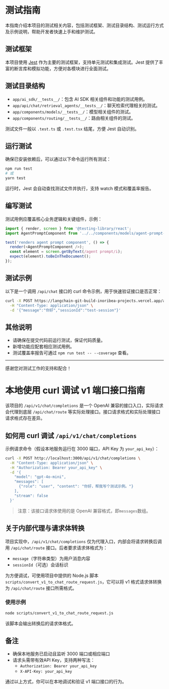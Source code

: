 # 测试指南

本指南介绍本项目的测试相关内容，包括测试框架、测试目录结构、测试运行方式及示例说明，帮助开发者快速上手和维护测试。

## 测试框架

本项目使用 [Jest](https://jestjs.io/) 作为主要的测试框架，支持单元测试和集成测试。Jest 提供了丰富的断言库和模拟功能，方便对各模块进行全面测试。

## 测试目录结构

- `app/ai_sdk/__tests__/`：包含 AI SDK 相关组件和功能的测试用例。
- `app/api/chat/retrieval_agents/__tests__/`：聊天检索代理相关的测试。
- `app/components/models/__tests__/`：模型相关组件的测试。
- `app/components/routing/__tests__/`：路由相关组件的测试。

测试文件一般以 `.test.ts` 或 `.test.tsx` 结尾，方便 Jest 自动识别。

## 运行测试

确保已安装依赖后，可以通过以下命令运行所有测试：

```bash
npm run test
# 或
yarn test
```

运行时，Jest 会自动查找测试文件并执行，支持 watch 模式和覆盖率报告。

## 编写测试

测试用例应覆盖核心业务逻辑和关键组件，示例：

```ts
import { render, screen } from '@testing-library/react';
import AgentPromptComponent from '../../components/models/agent-prompt-component';

test('renders agent prompt component', () => {
  render(<AgentPromptComponent />);
  const element = screen.getByText(/agent prompt/i);
  expect(element).toBeInTheDocument();
});
```

## 测试示例

以下是一个调用 `/api/chat` 接口的 curl 命令示例，用于快速验证接口是否正常：

```bash
curl -X POST https://langchain-git-build-inoribea-projects.vercel.app/api/chat \
  -H "Content-Type: application/json" \
  -d '{"message":"你好","sessionId":"test-session"}'
```

## 其他说明

- 请确保在提交代码前运行测试，保证代码质量。
- 新增功能应配套相应测试用例。
- 测试覆盖率报告可通过 `npm run test -- --coverage` 查看。

---

感谢您对测试工作的支持和配合！
# 本地使用 curl 调试 v1 端口接口指南

该项目的 `/api/v1/chat/completions` 是一个 OpenAI 兼容的接口入口，实际请求会代理到底层 `/api/chat/route` 等实际处理接口。接口请求格式和实际处理接口请求格式存在差异。

## 如何用 curl 调试 `/api/v1/chat/completions`

示例请求命令（假设本地服务运行在 3000 端口，API Key 为 `your_api_key`）：

```bash
curl -X POST http://localhost:3000/api/v1/chat/completions \
  -H "Content-Type: application/json" \
  -H "Authorization: Bearer your_api_key" \
  -d '{
    "model": "gpt-4o-mini",
    "messages": [
      {"role": "user", "content": "你好，帮我写个测试示例。"}
    ],
    "stream": false
  }'
```

> 注意：该接口请求体使用的是 OpenAI 兼容格式，即`messages`数组。

## 关于内部代理与请求体转换

项目实现中，`/api/v1/chat/completions` 仅为代理入口，内部会将请求转换后调用 `/api/chat/route` 接口。后者要求请求体格式为：

- `message`（字符串类型）为用户消息内容
- `sessionId`（可选）会话标识

为方便调试，可使用项目中提供的 Node.js 脚本 `scripts/convert_v1_to_chat_route_request.js`，它可以将 v1 格式请求体转换为 `/api/chat/route` 接口所需格式。

### 使用示例

```bash
node scripts/convert_v1_to_chat_route_request.js
```

该脚本会输出转换后的请求体格式。

## 备注

- 确保本地服务已启动且监听 3000 端口或相应端口
- 请求头需带有效API Key，支持两种写法：
  - `Authorization: Bearer your_api_key`
  - `X-API-Key: your_api_key`

通过以上方式，你可以在本地调试和验证 v1 端口接口的行为。
